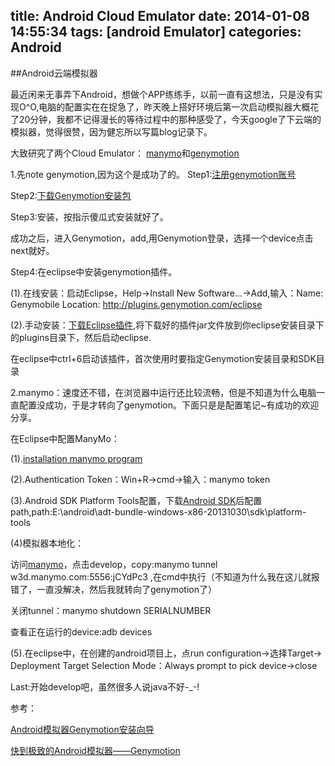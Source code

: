 title: Android Cloud Emulator
date: 2014-01-08 14:55:34
tags: [android Emulator]
categories: Android
---

##Android云端模拟器

最近闲来无事弄下Android，想做个APP练练手，以前一直有这想法，只是没有实现O^O,电脑的配置实在在捉急了，昨天晚上搭好环境后第一次启动模拟器大概花了20分钟，我都不记得漫长的等待过程中的那种感受了，今天google了下云端的模拟器，觉得很赞，因为健忘所以写篇blog记录下。

大致研究了两个Cloud Emulator： [manymo](https://www.manymo.com/)和[genymotion](http://www.genymotion.com/)

<!--more-->

1.先note genymotion,因为这个是成功了的。
Step1:[注册genymotion账号](http://www.genymotion.com/)

Step2:[下载Genymotion安装包](https://cloud.genymotion.com/page/launchpad/download/)

Step3:安装，按指示傻瓜式安装就好了。

成功之后，进入Genymotion，add,用Genymotion登录，选择一个device点击next就好。


Step4:在eclipse中安装genymotion插件。

(1).在线安装：启动Eclipse，Help->Install New Software...->Add,输入：Name: Genymobile   Location: http://plugins.genymotion.com/eclipse

(2).手动安装：[下载Eclipse插件](https://cloud.genymotion.com/page/launchpad/download/),将下载好的插件jar文件放到你eclipse安装目录下的plugins目录下，然后启动eclipse.

在eclipse中ctrl+6启动该插件，首次使用时要指定Genymotion安装目录和SDK目录

2.manymo：速度还不错，在浏览器中运行还比较流畅，但是不知道为什么电脑一直配置没成功，于是才转向了genymotion。下面只是是配置笔记~有成功的欢迎分享。
	
在Eclipse中配置ManyMo：

(1).[installation manymo program](https://www.manymo.com/ManymoSetup.exe)

(2).Authentication Token：Win+R→cmd→输入：manymo token

(3).Android SDK Platform Tools配置，下载[Android SDK](http://developer.android.com/sdk/index.html)后配置path,path:E:\android\adt-bundle-windows-x86-20131030\sdk\platform-tools

(4)模拟器本地化：

访问[manymo](https://www.manymo.com/)，点击develop，copy:manymo tunnel w3d.manymo.com:5556:jCYdPc3 ,在cmd中执行（不知道为什么我在这儿就报错了，一直没解决，然后我就转向了genymotion了）

关闭tunnel：manymo shutdown SERIALNUMBER 

查看正在运行的device:adb devices

(5).在eclipse中，在创建的android项目上，点run configuration→选择Target→ Deployment Target Selection Mode：Always prompt to pick device→close


Last:开始develop吧，虽然很多人说java不好-_-!

参考：

[Android模拟器Genymotion安装向导](http://blog.csdn.net/henren555/article/details/9700027)

[快到极致的Android模拟器——Genymotion](http://my.oschina.net/ryanhoo/blog/141824)





